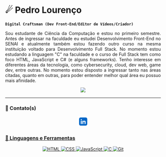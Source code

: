 # ☄ Pedro Lourenço

**`Digital Craftsman (Dev Front-End/Editor de Vídeos/Criador)`**

<p align="justify">
    Sou estudante de Ciência da Computação e estou no primeiro semestre. Antes de ingressar na faculdade eu estudei Desenvolvimento Front-End no SENAI e atualmente também estou fazendo outro curso na mesma instituição voltado para Desenvolvimento Full Stack. No momento estou estudando a linguagem "C" na faculdade e o curso de Full Stack tem como foco HTML, JavaScript e C# (e alguns frameworks). Tenho interesse em diferentes áreas da tecnologia, como cybersecurity, cloud, dev web, game dev, entre outras. No momento estou disposto a ingressar tanto nas áreas citadas, quanto em outras, para poder entender melhor qual área eu possuo mais afinidade.
</p>

<div align="center">
    <img src="imgs/shell.gif">
</div>

---

### 📩 Contato(s)
<p align="center">
    <a href="https://www.linkedin.com/in/pedro-lourenco-codes/"><img width="35px" alt="LinkedIn" title="LinkedIn" src="imgs/linkedin-logo-linkedin-logo-transparent-linkedin-icon-transparent-free-free-png.webp"/>
</p>

### 🧰 Linguagens e Ferramentas

<!-- <div style="display: flex; justify-content: center; flex-direction: row; gap: 10px;"> -->
<p align="center">
    <img alt="HTML" width="30px" src="https://cdn.jsdelivr.net/gh/devicons/devicon/icons/html5/html5-plain.svg" />
    <img alt="CSS" width="30px" src="https://cdn.jsdelivr.net/gh/devicons/devicon/icons/css3/css3-plain.svg" />
    <img alt="JavaScript" width="30px" src="https://cdn.jsdelivr.net/gh/devicons/devicon/icons/javascript/javascript-plain.svg" />
    <img alt="C" width="30px" src="https://cdn.jsdelivr.net/gh/devicons/devicon@latest/icons/c/c-original.svg" />
    <img alt="Git" width="30px" src="https://cdn.jsdelivr.net/gh/devicons/devicon/icons/git/git-original.svg" />
</p align="center">
<!-- </div> -->

